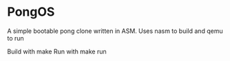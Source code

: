 PongOS
======

A simple bootable pong clone written in ASM. Uses nasm to build and qemu to run

Build with make
Run with make run
